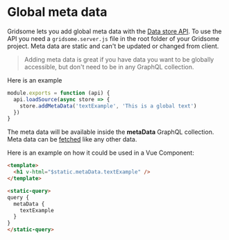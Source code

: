# Global meta data

Gridsome lets you add global meta data with the [Data store API](/docs/data-store-api). To use the API you need a `gridsome.server.js` file in the root folder of your Gridsome project.  Meta data are static and can't be updated or changed from client.

> Adding meta data is great if you have data you want to be globally accessible, but don't need to be in any GraphQL collection.

Here is an example

```js
module.exports = function (api) {
  api.loadSource(async store => {
    store.addMetaData('textExample', 'This is a global text')
  })
}
```
The meta data will be available inside the **metaData** GraphQL collection. Meta data can be [fetched](/docs/fetching-data) like any other data.

Here is an example on how it could be used in a Vue Component:

```html
<template>
  <h1 v-html="$static.metaData.textExample" />
</template>

<static-query>
query {
  metaData {
    textExample
  }
}
</static-query>
```
